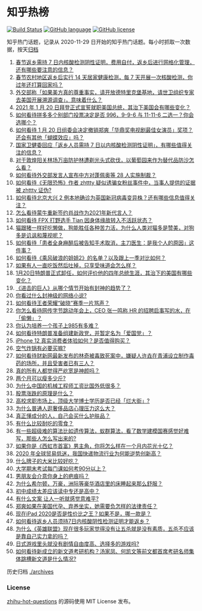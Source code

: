 # 知乎热榜
[![Build Status](https://github.com/ToWeLong/zhihu-hot-questions/workflows/CI/badge.svg)](https://github.com/ToWeLong/zhihu-hot-questions/actions)
[![GitHub language](https://img.shields.io/badge/language-golang-orange.svg)](https://golang.org/)
[![GitHub license](https://img.shields.io/github/license/ToWeLong/zhihu-hot-questions)](https://github.com/ToWeLong/zhihu-hot-questions/blob/main/LICENSE)

知乎热门话题，记录从 2020-11-29 日开始的知乎热门话题。每小时抓取一次数据，按天[归档](./archives)

<!-- BEGIN -->

1. [春节返乡需持 7 日内核酸检测阴性证明，费用自付，返乡后进行网格化管理，还有哪些要注意的信息？](https://www.zhihu.com/question/440297701)
1. [春节农村地区返乡后实行 14 天居家健康检测，每 7 天开展一次核酸检测，你过年还打算回家吗？](https://www.zhihu.com/question/440328369)
1. [外交部称「如果美方真的尊重事实，请开放德特里克堡基地，请世卫组织专家去美国开展溯源调查」，意味着什么？](https://www.zhihu.com/question/440183834)
1. [2021 年 1 月 20 日拜登正式宣誓就职美国总统，其治下美国会有哪些变化？](https://www.zhihu.com/question/440372225)
1. [如何看待拼多多个别部门投票决定是否 996，9-9-6 与 11-11-6 二选一？你会选哪个？](https://www.zhihu.com/question/440331112)
1. [如何看待 1 月 20 日组委会决定撤销郑爽「华鼎奖电视剧最佳女演员」奖项？还会有其他「蝴蝶效应」吗？](https://www.zhihu.com/question/440289286)
1. [国家卫健委回应「返乡人员需持 7 日以内核酸检测阴性证明」，有哪些值得关注的信息？](https://www.zhihu.com/question/440378653)
1. [对于敦煌阳关林场万亩防护林遭剃光头式砍伐，以葡萄园来作为替代品防沙怎么看？](https://www.zhihu.com/question/440263991)
1. [如何看待外交部发言人宣布中方对蓬佩奥等 28 人实施制裁？](https://www.zhihu.com/question/440388795)
1. [如何看待《无限恐怖》作者 zhttty 疑似诱骗女粉丝事件中，当事人提供的证据被 zhttty 证伪?](https://www.zhihu.com/question/440193006)
1. [如何看待北京大兴 2 例本地确诊为英国新冠病毒变异株？还有哪些信息值得关注？](https://www.zhihu.com/question/440313286)
1. [怎么看待蒙牛重新签约肖战作为2021年新代言人？](https://www.zhihu.com/question/440346116)
1. [如何看待 FPX 打野选手 Tian 因身体缘故转入不活跃状态？](https://www.zhihu.com/question/440335530)
1. [猫跟猪一样好吃懒做，狗能胜任各种苦力活，为什么人类对猫多是赞美，对狗多是讥讽和蔑视呢？](https://www.zhihu.com/question/440206098)
1. [如何看待「患者全身麻醉后被告知手术取消，主刀医生：是我个人的原因」这件事？](https://www.zhihu.com/question/439675932)
1. [如何看待《乘风破浪的姐姐2》的名单？以及跟上一季对比如何？](https://www.zhihu.com/question/440099111)
1. [如果有人一直吃饭然后吐掉，只享受味道会怎么样？](https://www.zhihu.com/question/439789300)
1. [1月20日特朗普正式卸任，如何评价他的四年总统生涯，其治下的美国有哪些变化？](https://www.zhihu.com/question/440244874)
1. [《进击的巨人》从哪个情节开始有封神的趋势了？](https://www.zhihu.com/question/389003566)
1. [你看过什么封神级的网络小说?](https://www.zhihu.com/question/359404780)
1. [如何看待王者荣耀“破晓”赛季一片骂声？](https://www.zhihu.com/question/439529616)
1. [你怎么看待网传字节跳动年会上，CEO 张一鸣称 HR 的招聘启事写的水，在「偷懒」？](https://www.zhihu.com/question/439956319)
1. [你认为培养一个孩子上985有多难？](https://www.zhihu.com/question/435090746)
1. [如何看待特朗普准备组建新政党，并暂定名为「爱国党」？](https://www.zhihu.com/question/440271176)
1. [iPhone 12 真实消费者体验如何？是否值得购买？](https://www.zhihu.com/question/427120473)
1. [空气炸锅有必要买嘛?](https://www.zhihu.com/question/338806798)
1. [如何看待财新网最新发布的林奇被毒致死案中，嫌疑人许垚在青浦设立制作毒药的场所，并且受害者已有三人？](https://www.zhihu.com/question/439936633)
1. [真的所有人都觉得严屹宽是神颜吗？](https://www.zhihu.com/question/386810646)
1. [两个月可以瘦多少斤?](https://www.zhihu.com/question/430561258)
1. [为什么中国的机械工程师工资比国外低很多？](https://www.zhihu.com/question/345177740)
1. [股票涨跌的原理是什么？](https://www.zhihu.com/question/32023399)
1. [高校求职市场上，顶级大学博士学历是否已经「烂大街」?](https://www.zhihu.com/question/440053761)
1. [为什么普通人逛奢侈品店心理压力这么大？](https://www.zhihu.com/question/435313702)
1. [真正懂成分的人，自己会买什么护肤品？](https://www.zhihu.com/question/439017922)
1. [有什么比较耐吃的零食？](https://www.zhihu.com/question/62354587)
1. [有一些超级难的算法比如遗传算法，蚁群算法，看了数学建模国赛感觉好难写，那些人怎么写出来的?](https://www.zhihu.com/question/345429819)
1. [如果你是《西虹市首富》男主角，你将怎么样在一个月内花光十亿？](https://www.zhihu.com/question/287526924)
1. [2020 年全球贸易低迷，我国快递物流行业为何能逆势创新高？](https://www.zhihu.com/question/439210849)
1. [什么牌子的大米比较好吃？](https://www.zhihu.com/question/22640552)
1. [大学期末考试每门课如何考90分以上？](https://www.zhihu.com/question/305524143)
1. [男朋友会介意你身上的疤痕吗？](https://www.zhihu.com/question/438542657)
1. [为什么希尔顿，万豪，洲际等豪华酒店里的床睡起来那么舒服？](https://www.zhihu.com/question/294341870)
1. [初中成绩太差应该读中专还是高中？](https://www.zhihu.com/question/403139278)
1. [有什么文案 让人一听就感觉意难平?](https://www.zhihu.com/question/439510714)
1. [郑爽如果在美国代孕、弃养坐实，她需要负怎样的法律责任？](https://www.zhihu.com/question/440101354)
1. [现在iPad 2020是否是性价比之王？如果不是，哪一款是？](https://www.zhihu.com/question/425554905)
1. [如何看待返乡人员须持7日内核酸阴性检测证明才能返乡？](https://www.zhihu.com/question/440297688)
1. [为什么《英雄联盟》现在很多玩家觉得没有让五杀就是没有素质，五杀不应该是靠自己实力拿的吗？](https://www.zhihu.com/question/438330227)
1. [日式游戏里头就没有剧情自由度高、选择多的游戏吗?](https://www.zhihu.com/question/423552227)
1. [如何看待新成立的新文道考研机构？汤家凤、何凯文等前文都首席考研名师集体跳槽新文道是什么情况?](https://www.zhihu.com/question/439592149)

<!-- END -->

历史归档 [./archives](./archives)


### License
[zhihu-hot-questions](https://github.com/towelong/zhihu-hot-questions) 的源码使用 MIT License 发布。